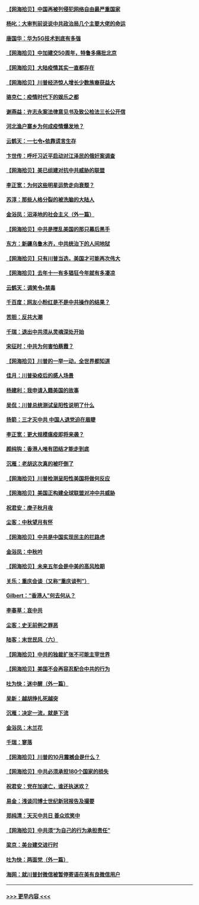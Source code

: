#### [【网海拾贝】中国再被列侵犯网络自由最严重国家](../pages/nsc993/n12479643.md?t=10161202) 
#### [杨叱：大审判前说说中共政治局几个主要大佬的命运](../pages/nsc993/n12477527.md?t=10161202) 
#### [唐国华：华为5G技术到底有多强](../pages/nsc993/n12477483.md?t=10161202) 
#### [【网海拾贝】中加建交50周年，特鲁多痛批北京](../pages/nsc993/n12476892.md?t=10161202) 
#### [【网海拾贝】大陆疫情其实一直都存在](../pages/nsc993/n12473948.md?t=10161202) 
#### [【网海拾贝】川普经济惊人增长少数族裔获益大](../pages/nsc993/n12471565.md?t=10161202) 
#### [骆克仁：疫情时代下的娱乐之都](../pages/nsc993/n12471312.md?t=10161202) 
#### [谢燕益：许志永案法律意见书及致公检法三长公开信](../pages/nsc993/n12470870.md?t=10161202) 
#### [河北渔户寨乡为何成疫情爆发地？](../pages/nsc993/n12464936.md?t=10161202) 
#### [云鹤天：一七令▪依靠谎言生存](../pages/nsc993/n12470034.md?t=10161202) 
#### [卞世传：呼吁习近平启动对江泽民的俄奸案调查](../pages/nsc993/n12469722.md?t=10161202) 
#### [【网海拾贝】美已组建对抗中共威胁的联盟](../pages/nsc993/n12469018.md?t=10161202) 
#### [李正宽：为何这些明星运势走向衰颓？](../pages/nsc993/n12468730.md?t=10161202) 
#### [苏淳：那些人格分裂的被洗脑的大陆人](../pages/nsc993/n12467858.md?t=10161202) 
#### [金浴凤：沼泽地的社会主义（外一篇）](../pages/nsc993/n12467792.md?t=10161202) 
#### [【网海拾贝】中共是搅乱美国的那只幕后黑手](../pages/nsc993/n12467700.md?t=10161202) 
#### [东方：新疆乌鲁木齐，中共统治下的人间地狱](../pages/nsc993/n12466075.md?t=10161202) 
#### [【网海拾贝】只有川普当选，美国才可能再次伟大](../pages/nsc993/n12466013.md?t=10161202) 
#### [【网海拾贝】去年十一有多猖狂今年就有多凄凉](../pages/nsc993/n12463649.md?t=10161202) 
#### [云鹤天：调笑令▪禁毒](../pages/nsc993/n12462975.md?t=10161202) 
#### [千百度：网友小粉红是不是中共操作的结果？](../pages/nsc993/n12461025.md?t=10161202) 
#### [苦胆：反共大潮](../pages/nsc993/n12459469.md?t=10161202) 
#### [千瑞：退出中共须从灵魂深处开始](../pages/nsc993/n12459437.md?t=10161202) 
#### [宋征时：中共为何害怕蔡霞？](../pages/nsc993/n12459097.md?t=10161202) 
#### [【网海拾贝】川普的一举一动，全世界都知道](../pages/nsc993/n12458825.md?t=10161202) 
#### [佳月：川普染疫后的感人场景](../pages/nsc993/n12456994.md?t=10161202) 
#### [杨建利：我申请入籍美国的故事](../pages/nsc993/n12455635.md?t=10161202) 
#### [吴侃：川普总统测试呈阳性说明了什么](../pages/nsc993/n12451869.md?t=10161202) 
#### [扬箭：三才灭中共 中国人退党迫在眉睫](../pages/nsc993/n12451842.md?t=10161202) 
#### [李正宽：更大规模瘟疫即将来袭？](../pages/nsc993/n12451455.md?t=10161202) 
#### [颜纯钩：香港人唯有团结才能走到底](../pages/nsc993/n12450870.md?t=10161202) 
#### [沉雁：老胡这次真的被吓倒了](../pages/nsc993/n12449796.md?t=10161202) 
#### [【网海拾贝】川普检测呈阳性美国将做何反应](../pages/nsc993/n12449042.md?t=10161202) 
#### [【网海拾贝】美国正构建全球联盟对冲中共威胁](../pages/nsc993/n12446580.md?t=10161202) 
#### [祝君安：庚子秋月夜](../pages/nsc993/n12445870.md?t=10161202) 
#### [尘客：中秋望月有怀](../pages/nsc993/n12444632.md?t=10161202) 
#### [【网海拾贝】中共是中国实现民主的拦路虎](../pages/nsc993/n12443573.md?t=10161202) 
#### [金浴凤：中秋吟](../pages/nsc993/n12441773.md?t=10161202) 
#### [【网海拾贝】未来五年会是中美的高风险期](../pages/nsc993/n12440760.md?t=10161202) 
#### [关乐：重庆会谈（又称“重庆谈判”）](../pages/nsc993/n12437525.md?t=10161202) 
#### [Gilbert：“香港人”何去何从？](../pages/nsc993/n12435894.md?t=10161202) 
#### [李春草：哀中共](../pages/nsc993/n12435874.md?t=10161202) 
#### [尘客：史无前例之罪恶](../pages/nsc993/n12435762.md?t=10161202) 
#### [陆客：末世民风（六）](../pages/nsc993/n12435354.md?t=10161202) 
#### [【网海拾贝】中共的独裁扩张不可能主宰世界](../pages/nsc993/n12435151.md?t=10161202) 
#### [【网海拾贝】美国不会再容忍配合中共的行为](../pages/nsc993/n12433808.md?t=10161202) 
#### [吐为快：迷中醒（外一篇）](../pages/nsc993/n12433585.md?t=10161202) 
#### [吴新：越胡挣扎死越突](../pages/nsc993/n12433562.md?t=10161202) 
#### [沉雁：决定一流，就是下流](../pages/nsc993/n12432128.md?t=10161202) 
#### [金浴凤：木兰花](../pages/nsc993/n12432124.md?t=10161202) 
#### [千瑞：寥落](../pages/nsc993/n12432071.md?t=10161202) 
#### [【网海拾贝】川普的10月震撼会是什么？](../pages/nsc993/n12431624.md?t=10161202) 
#### [【网海拾贝】中共必须承担180个国家的损失](../pages/nsc993/n12428893.md?t=10161202) 
#### [祝君安：党在加速亡，谁还执迷欢？](../pages/nsc993/n12428652.md?t=10161202) 
#### [易金：浅谈闫博士世纪新冠报告及撮要](../pages/nsc993/n12426822.md?t=10161202) 
#### [郑纯清：天灭中共日 善众欢笑中](../pages/nsc993/n12426784.md?t=10161202) 
#### [【网海拾贝】中共须“为自己的行为承担责任”](../pages/nsc993/n12426067.md?t=10161202) 
#### [梁京：美台建交进行时](../pages/nsc993/n12424066.md?t=10161202) 
#### [吐为快：两面党（外一篇）](../pages/nsc993/n12424043.md?t=10161202) 
#### [海网：就川普封微信被暂停寄语在美有良微信用户](../pages/nsc993/n12424021.md?t=10161202) 

----
#### [ >>> 更早内容 <<< ](../indexes/nsc993-earlier.md)
